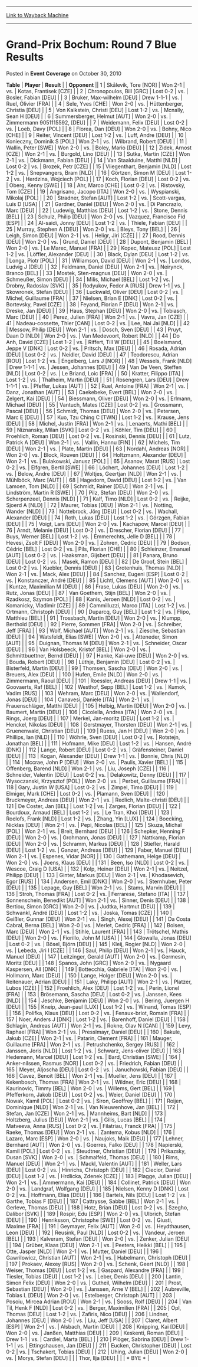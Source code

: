 
---
[Link to Wayback Machine](https://web.archive.org/web/20171030153834/https://magic.wizards.com/en/articles/archive/event-coverage/grand-prix-bochum-round-7-blue-results-2010-10-30)

[_metadata_:description]:- "TablePlayerResult"
[_metadata_:generator]:- "Drupal 7 (http://drupal.org)"
[_metadata_:node]:- "445981"
[_metadata_:publish_date]:- "2010-10-30"
[_metadata_:source]:- "div-main-content"
[_metadata_:title]:- "Grand-Prix Bochum: Round 7 Blue Results"
[_metadata_:wayback_capture_timestamp]:- "2017-10-30 15:38:34"
[_metadata_:wayback_raw_url]:- "https://web.archive.org/web/20171030153834id_/https://magic.wizards.com/en/articles/archive/event-coverage/grand-prix-bochum-round-7-blue-results-2010-10-30"
[_metadata_:wayback_url]:- "https://magic.wizards.com/en/articles/archive/event-coverage/grand-prix-bochum-round-7-blue-results-2010-10-30"
---


Grand-Prix Bochum: Round 7 Blue Results
=======================================



 Posted in **Event Coverage**
 on October 30, 2010 












 **Table** | **Player** | **Result** |  | **Opponent** ||  1 | Skålevik, Tore [NOR] | Won 2-1 | vs. | Kotas, Frantisek [CZE] |
|  2 | Chronopoulos, Bill [GRC] | Lost 0-2 | vs. | Bosler, Fabian [DEU] |
|  3 | Bruker, Max-wilhelm [DEU] | Drew 1-1-1 | vs. | Ruel, Olivier [FRA] |
|  4 | Sele, Yves [CHE] | Won 2-0 | vs. | Hüttenberger, Christia [DEU] |
|  5 | Von Kalkstein, Christi [DEU] | Lost 1-2 | vs. | Mcnally, Sean H [DEU] |
|  6 | Summersberger, Helmut [AUT] | Won 2-0 | vs. | Zimmermann 9051115592, [DEU] |
|  7 | Weidemann, Felix [DEU] | Lost 0-2 | vs. | Loeb, Davy [POL] |
|  8 | Florea, Dan [DEU] | Won 2-0 | vs. | Bohny, Nico [CHE] |
|  9 | Reiter, Vincent [DEU] | Lost 1-2 | vs. | Luff, Andre [DEU] |
|  10 | Konieczny, Dominik S [POL] | Won 2-1 | vs. | Wilbrand, Robert [DEU] |
|  11 | Wallin, Peter [SWE] | Won 2-0 | vs. | Boley, Mario [DEU] |
|  12 | Zidek, Arnost [CZE] | Won 2-1 | vs. | Burgold, Lino [DEU] |
|  13 | Sutka, Martin [CZE] | Won 2-1 | vs. | Dickmann, Fabian [DEU] |
|  14 | Van Staalduine, Matthi [NLD] | Lost 0-2 | vs. | Brozek, Petr [CZE] |
|  15 | Vliegenthart, Benjamin [NLD] | Lost 1-2 | vs. | Snepvangers, Bram [NLD] |
|  16 | Görtzen, Simon M [DEU] | Lost 1-2 | vs. | Herdzina, Wojciech [POL] |
|  17 | Koch, Florian [DEU] | Lost 0-2 | vs. | Oberg, Kenny [SWE] |
|  18 | Ahr, Marco [CHE] | Lost 0-2 | vs. | Ristovský, Tom [CZE] |
|  19 | Angrisano, Jacopo [ITA] | Won 2-0 | vs. | Wyspianski, Mikolaj [POL] |
|  20 | Stradner, Stefan [AUT] | Lost 1-2 | vs. | Scott-vargas, Luis D [USA] |
|  21 | Gardner, Daniel [DEU] | Won 2-0 | vs. | Di Pancrazio, Marc [DEU] |
|  22 | Ludewig, Matthias [DEU] | Lost 1-2 | vs. | Stone, Dennis [BEL] |
|  23 | Schulz, Philip [DEU] | Won 2-0 | vs. | Vazquez, Francisco Fid [ESP] |
|  24 | Al-saidi, Jonny [DEU] | Lost 1-2 | vs. | Thiele, Fabian [DEU] |
|  25 | Murray, Stephen A [DEU] | Won 2-0 | vs. | Bleys, Tony [BEL] |
|  26 | Leigh, Simon [DEU] | Won 2-1 | vs. | Heligr, Jiri [CZE] |
|  27 | Rood, Dennis [DEU] | Won 2-0 | vs. | Grund, Daniel [DEU] |
|  28 | Dupont, Benjamin [BEL] | Won 2-0 | vs. | Le Marec, Manuel [FRA] |
|  29 | Kopec, Mateusz [POL] | Lost 1-2 | vs. | Löffler, Alexander [DEU] |
|  30 | Black, Dylan [DEU] | Lost 1-2 | vs. | Longa, Piotr [POL] |
|  31 | Williamson, David [DEU] | Won 2-1 | vs. | Londos, Ludvig J [DEU] |
|  32 | Feldmann, Daniel [DEU] | Won 2-1 | vs. | Neirynck, Branco [BEL] |
|  33 | Mostek, Sten-magnus [DEU] | Won 2-0 | vs. | Schmeußer, Simon [DEU] |
|  34 | Milis, Michael [BEL] | Lost 1-2 | vs. | Drobny, Radoslav [SVK] |
|  35 | Rodyukov, Fedor A [RUS] | Drew 1-1 | vs. | Skowronek, Stefan [DEU] |
|  36 | Luckwald, Oliver [DEU] | Lost 0-2 | vs. | Michel, Guillaume [FRA] |
|  37 | Nielsen, Brian E [DNK] | Lost 0-2 | vs. | Bortevsky, Pavel [CZE] |
|  38 | Feyand, Florian F [DEU] | Won 2-1 | vs. | Dreske, Jan [DEU] |
|  39 | Haus, Stephan [DEU] | Won 2-0 | vs. | Tobiasch, Marc [DEU] |
|  40 | Perez, Julien [FRA] | Won 2-1 | vs. | Vavra, Jan [CZE] |
|  41 | Nadeau-cossette, Thier [CAN] | Lost 0-2 | vs. | Lee, Nai Jai [NLD] |
|  42 | Messow, Philip [DEU] | Won 2-1 | vs. | Dosch, Sven [DEU] |
|  43 | Pruyt, Daan D [NLD] | Won 2-0 | vs. | Van Medevoort, Robert [NLD] |
|  44 | Do Anh, David [CZE] | Lost 1-2 | vs. | Riffert, Till W [DEU] |
|  45 | Boelsmand, Jeppe V [DNK] | Lost 0-2 | vs. | Pritsch, Max [DEU] |
|  46 | Rosada, Adrian [DEU] | Lost 0-2 | vs. | Neidler, David [DEU] |
|  47 | Teodorescu, Adrian [ROU] | Lost 1-2 | vs. | Engelberg, Lars J [NOR] |
|  48 | Wessels, Frank [NLD] | Drew 1-1-1 | vs. | Jessen, Johannes [DEU] |
|  49 | Van De Veen, Steffen [NLD] | Lost 0-2 | vs. | Le Briand, Loic [FRA] |
|  50 | Kratter, Filippo [ITA] | Lost 1-2 | vs. | Thalheim, Martin [DEU] |
|  51 | Rosengren, Lars [DEU] | Drew 1-1-1 | vs. | Pfeffer, Lukas [AUT] |
|  52 | Ruel, Antoine [FRA] | Won 2-1 | vs. | Danz, Jonathan [AUT] |
|  53 | Caekebeke, Evert [BEL] | Won 2-0 | vs. | Zelgert, Kai [DEU] |
|  54 | Biessmann, Oliver [DEU] | Won 2-0 | vs. | Erlmann, Michael [DEU] |
|  55 | Vantuch, Mates [CZE] | Lost 0-2 | vs. | Grossmann, Pascal [DEU] |
|  56 | Schmidt, Thomas [DEU] | Won 2-0 | vs. | Petersen, Marc E [DEU] |
|  57 | Kuo, Tzu Ching C [TWN] | Lost 1-2 | vs. | Krause, Jens [DEU] |
|  58 | Michel, Justin [FRA] | Won 2-1 | vs. | Lenaerts, Mathi [BEL] |
|  59 | Niznansky, Milan [SVK] | Lost 0-2 | vs. | Köhler, Tim [DEU] |
|  60 | Froehlich, Roman [DEU] | Lost 0-2 | vs. | Rosinski, Dennis [DEU] |
|  61 | Lutz, Patrick A [DEU] | Won 2-1 | vs. | Vallin, Hannu [FIN] |
|  62 | Michels, Tim [DEU] | Won 2-1 | vs. | Plate, Martin [DEU] |
|  63 | Nordahl, Andreas [NOR] | Won 2-0 | vs. | Block, Rouven [DEU] |
|  64 | Holtzmann, Alexander [DEU] | Won 2-1 | vs. | Bulakowski, Janusz [POL] |
|  65 | Asanov, Marat [RUS] | Lost 0-2 | vs. | Elfgren, Bertil [SWE] |
|  66 | Löchert, Johannes [DEU] | Lost 1-2 | vs. | Below, Andre [DEU] |
|  67 | Woltjes, Geertjan [NLD] | Won 2-1 | vs. | Mühlböck, Marc [AUT] |
|  68 | Hagedorn, David [DEU] | Lost 1-2 | vs. | Van Lamoen, Tom [NLD] |
|  69 | Schmidt, Rainer [DEU] | Won 2-1 | vs. | Lindström, Martin R [SWE] |
|  70 | Pilz, Stefan [DEU] | Won 2-0 | vs. | Scherpenzeel, Dennis [NLD] |
|  71 | Kalf, Timo [NLD] | Lost 0-2 | vs. | Reijke, Sjoerd A [NLD] |
|  72 | Maurer, Tobias [DEU] | Won 2-1 | vs. | Notting, Wander [NLD] |
|  73 | Nottebrock, Jörg [DEU] | Lost 0-2 | vs. | Wachall, Alexander [DEU] |
|  74 | Roth, Lukas [DEU] | Lost 1-2 | vs. | Görzgen, Fabian [DEU] |
|  75 | Voigt, Lars [DEU] | Won 2-0 | vs. | Kachapow, Marcel [DEU] |
|  76 | Arndt, Melanie [DEU] | Lost 0-2 | vs. | Drescher, Florian [DEU] |
|  77 | Buys, Werner [BEL] | Lost 1-2 | vs. | Emmerechts, Jelle D [BEL] |
|  78 | Hevesi, Zsolt F [DEU] | Won 2-0 | vs. | Zohren, Cedric [DEU] |
|  79 | Bodson, Cédric [BEL] | Lost 0-2 | vs. | Pils, Florian [CHE] |
|  80 | Schleinzer, Emanuel [AUT] | Lost 0-2 | vs. | Haaksman, Gijsbert [DEU] |
|  81 | Panara, Bruno [DEU] | Lost 0-2 | vs. | Masek, Ramon [DEU] |
|  82 | De Groof, Stein [BEL] | Lost 0-2 | vs. | Kuebler, Dennis [DEU] |
|  83 | Grotenhuis, Thomas [NLD] | Won 2-1 | vs. | Mack, Alex [DEU] |
|  84 | Sanchez, Eugeni [ESP] | Lost 0-2 | vs. | Konstanczer, André [DEU] |
|  85 | Lichtl, Clemens [AUT] | Won 2-0 | vs. | Kuntze, Maximilian M [DEU] |
|  86 | Frase, Lukas [DEU] | Won 2-0 | vs. | Rutz, Jonas [DEU] |
|  87 | Van Goethem, Stijn [BEL] | Won 2-0 | vs. | Rzadkosz, Szymon [POL] |
|  88 | Kanis, Jeroen [NLD] | Lost 0-2 | vs. | Komanicky, Vladimir [CZE] |
|  89 | Cammilluzzi, Marco [ITA] | Lost 1-2 | vs. | Ortmann, Christoph [DEU] |
|  90 | Duparcq, Guy [BEL] | Lost 1-2 | vs. | Flipo, Matthieu [BEL] |
|  91 | Trossbach, Martin [DEU] | Won 2-0 | vs. | Klumpp, Berthold [DEU] |
|  92 | Pierre, Sommen [FRA] | Won 2-0 | vs. | Schreiber, Jeff [FRA] |
|  93 | Wolf, Michael [AUT] | Won 2-1 | vs. | Ziesche, Sebastian [DEU] |
|  94 | Watsfeldt, Elias [SWE] | Won 2-0 | vs. | Atteneder, Simon [AUT] |
|  95 | Duignan, Thomas M [DEU] | Won 2-1 | vs. | Schneider, Oscar [DEU] |
|  96 | Van Holsbeeck, Kristof [BEL] | Won 2-0 | vs. | Schmittbuettner, Bernd [DEU] |
|  97 | Hanke, Kai-uwe [DEU] | Won 2-0 | vs. | Bouda, Robert [DEU] |
|  98 | Lüthje, Benjamin [DEU] | Lost 0-2 | vs. | Bisterfeld, Martin [DEU] |
|  99 | Thomsen, Sascha [DEU] | Won 2-0 | vs. | Breuers, Alex [DEU] |
| 100 | Hufen, Emile [NLD] | Won 2-0 | vs. | Zimmermann, Raoul [DEU] |
| 101 | Roessler, Andreas [DEU] | Drew 1-1 | vs. | Goovaerts, Raf [BEL] |
| 102 | Westhof, Sepp [BEL] | Lost 1-2 | vs. | Kumok, Vadim [RUS] |
| 103 | Wehram, Marc [DEU] | Won 2-0 | vs. | Wallendorf, Jonas [DEU] |
| 104 | Canavesi, Daniele [ITA] | Won 2-1 | vs. | Frauenschläger, Matthi [DEU] |
| 105 | Helbig, Martin [DEU] | Won 2-0 | vs. | Baumert, Martin [DEU] |
| 106 | Cicolella, Andrea [ITA] | Won 2-0 | vs. | Rings, Joerg [DEU] |
| 107 | Merkel, Jan-moritz [DEU] | Lost 1-2 | vs. | Henckel, Nikolas [DEU] |
| 108 | Gerstmayer, Thorsten [DEU] | Won 2-1 | vs. | Gruenenwald, Christian [DEU] |
| 109 | Ruess, Jan H [DEU] | Won 2-0 | vs. | Phillips, Ian [NLD] |
| 110 | Wöhrle, Sven [DEU] | Lost 0-2 | vs. | Rotstejn, Jonathan [BEL] |
| 111 | Hofmann, Mike [DEU] | Lost 1-2 | vs. | Hansen, André [DNK] |
| 112 | Lange, Robert [DEU] | Lost 0-2 | vs. | Gräfensteiner, Daniel [DEU] |
| 113 | Kogan, Alexander [DEU] | Drew 1-1 | vs. | Bonnie, Chris [NLD] |
| 114 | Mccrae, John P [DEU] | Won 2-0 | vs. | Paulis, Xavier [BEL] |
| 115 | Offenberg, Barend [NLD] | Won 2-1 | vs. | Liu, Joseph [CZE] |
| 116 | Schneider, Valentin [DEU] | Lost 0-2 | vs. | Delakowitz, Denny [DEU] |
| 117 | Wysoczanski, Krzysztof [POL] | Won 2-0 | vs. | Perbet, Guillaume [FRA] |
| 118 | Gary, Justin W [USA] | Lost 0-2 | vs. | Zimpel, Timo [DEU] |
| 119 | Elmiger, Mark [CHE] | Lost 0-2 | vs. | Plamann, Sven [DEU] |
| 120 | Bruckmeyer, Andreas [DEU] | Won 2-1 | vs. | Redlich, Malte-christi [DEU] |
| 121 | De Coster, Jan [BEL] | Lost 1-2 | vs. | Zarges, Florian [DEU] |
| 122 | Bourdoux, Arnaud [BEL] | Lost 1-2 | vs. | Le Tran, Khoi [DEU] |
| 123 | Roelofs, Frank [NLD] | Lost 1-2 | vs. | Zhang, Yin [LUX] |
| 124 | Boecking, Nicklas [DEU] | Won 2-1 | vs. | Pepi, Nicolas [BEL] |
| 125 | Skuza, Michal [POL] | Won 2-1 | vs. | Breit, Bernhard [DEU] |
| 126 | Schepker, Henning F [DEU] | Won 2-0 | vs. | Grohmann, Jonas [DEU] |
| 127 | Nattkamp, Florian [DEU] | Won 2-0 | vs. | Schramm, Markus [DEU] |
| 128 | Stiefler, Harald [DEU] | Lost 1-2 | vs. | Ganzer, Andreas [DEU] |
| 129 | Faber, Manuel [DEU] | Won 2-1 | vs. | Espenes, Vidar [NOR] |
| 130 | Gathemann, Helge [DEU] | Won 2-0 | vs. | Joens, Klaus [DEU] |
| 131 | Been, Iso [NLD] | Lost 0-2 | vs. | Wescoe, Craig D [USA] |
| 132 | Kolp, Heiner [DEU] | Won 2-1 | vs. | Neitzel, Philipp [DEU] |
| 133 | Ginter, Markus [DEU] | Won 2-1 | vs. | Khodasevich, Egor [RUS] |
| 134 | Andersen, Emil [DNK] | Won 2-0 | vs. | Sternhuber, Peter [DEU] |
| 135 | Lepage, Guy [BEL] | Won 2-1 | vs. | Stams, Marvin [DEU] |
| 136 | Stroh, Thomas [FRA] | Lost 0-2 | vs. | Ferrarese, Stefano [ITA] |
| 137 | Sonnenschein, Benedikt [AUT] | Won 2-1 | vs. | Sinner, Denis [DEU] |
| 138 | Bertiou, Simon [GRC] | Won 2-0 | vs. | Judtka, Hartmut [DEU] |
| 139 | Schwankl, André [DEU] | Lost 1-2 | vs. | Joska, Tomas [CZE] |
| 140 | Geißler, Gunnar [DEU] | Won 2-1 | vs. | Singh, Alexej [DEU] |
| 141 | Da Costa Cabral, Berna [BEL] | Won 2-0 | vs. | Merlet, Cedric [FRA] |
| 142 | Boisen, Marc [DEU] | Won 2-1 | vs. | Stihle, Laurent [FRA] |
| 143 | Trötschel, Mathis [DEU] | Won 2-0 | vs. | Fiorillo, John M [USA] |
| 144 | Glowalla, Jonas [DEU] | Lost 0-2 | vs. | Bösel, Björn [DEU] |
| 145 | Kleij, Rogier [NLD] | Won 2-0 | vs. | Lebeda, Jiri I [CZE] |
| 146 | Saul, Philip [DEU] | Won 2-1 | vs. | Hauck, Manuel [DEU] |
| 147 | Leitzinger, Gerald [AUT] | Won 2-0 | vs. | Germesin, Moritz [DEU] |
| 148 | Spanos, John [GRC] | Won 2-0 | vs. | Nygaard Kaspersen, All [DNK] |
| 149 | Bottecchia, Gabriele [ITA] | Won 2-0 | vs. | Hollmann, Marc [DEU] |
| 150 | Lange, Holger [DEU] | Won 2-0 | vs. | Reitenauer, Adrian [DEU] |
| 151 | Laky, Philipp [AUT] | Won 2-1 | vs. | Platzer, Lubos [CZE] |
| 152 | Froehlich, Alex [DEU] | Lost 1-2 | vs. | Perin, Lionel [FRA] |
| 153 | Brösemann, Sascha [DEU] | Lost 0-2 | vs. | Janssen, Kees [NLD] |
| 154 | Jeschke, Benjamin [DEU] | Won 2-0 | vs. | Bering, Juergen H [DEU] |
| 155 | Kneip, Jean-paul [LUX] | Lost 1-2 | vs. | Winand, Tomas [ESP] |
| 156 | Polifka, Klaus [DEU] | Lost 0-2 | vs. | Fenaux-briot, Romain [FRA] |
| 157 | Noer, Anders J [DNK] | Lost 1-2 | vs. | Barenhoff, Daniel [DEU] |
| 158 | Schlagin, Andreas [AUT] | Won 2-1 | vs. | Rokne, Olav N [CAN] |
| 159 | Levy, Raphael [FRA] | Won 2-1 | vs. | Presslmayr, Daniel [DEU] |
| 160 | Bakule, Jakub [CZE] | Won 2-1 | vs. | Patarin, Clement [FRA] |
| 161 | Mauger, Guillaume [FRA] | Won 2-1 | vs. | Petrushchenko, Sergey [RUS] |
| 162 | Janssen, Joris [NLD] | Lost 1-2 | vs. | Schwarz, Jens-oliver [DEU] |
| 163 | Hedemann, Marcel [DEU] | Lost 1-2 | vs. | Bard, Christian [SWE] |
| 164 | Anker-nilssen, Rasmus [NOR] | Lost 0-2 | vs. | Friedrich, Fabian [DEU] |
| 165 | Meyer, Aljoscha [DEU] | Lost 0-2 | vs. | Januchowski, Fabian [DEU] |
| 166 | Cavez, Benoit [BEL] | Won 2-1 | vs. | Mueller, Jens [DEU] |
| 167 | Kekenbosch, Thomas [FRA] | Won 2-1 | vs. | Wildner, Eric [DEU] |
| 168 | Kaurinovic, Timmy [BEL] | Won 2-0 | vs. | Willems, Gert [BEL] |
| 169 | Pfefferkorn, Jakob [DEU] | Lost 0-2 | vs. | Weier, Daniel [DEU] |
| 170 | Nowak, Kamil [POL] | Lost 0-2 | vs. | Siron, Geoffrey [BEL] |
| 171 | Roijen, Dominique [NLD] | Won 2-1 | vs. | Van Nieuwenhove, Jan [BEL] |
| 172 | Stefan, Jan [CZE] | Won 2-1 | vs. | Mannheims, Bart [NLD] |
| 173 | Holtzberg, Julius [DEU] | Won 2-1 | vs. | Gilis, Lucas [BEL] |
| 174 | Matveeva, Anna [RUS] | Lost 0-2 | vs. | Filatriau, Franck [FRA] |
| 175 | Raeke, Thomas [DEU] | Won 2-1 | vs. | Zantema, Kobus [NLD] |
| 176 | Lazaro, Marc [ESP] | Won 2-0 | vs. | Naujoks, Maik [DEU] |
| 177 | Lehner, Bernhard [AUT] | Won 2-0 | vs. | Goerres, Falko [DEU] |
| 178 | Napierski, Kamil [POL] | Lost 0-2 | vs. | Steudtner, Christian [DEU] |
| 179 | Prikazsky, Dusan [SVK] | Won 2-0 | vs. | Schmalfeld, Thomas [DEU] |
| 180 | Rims, Manuel [DEU] | Won 2-1 | vs. | Mackl, Valentin [AUT] |
| 181 | Weller, Lars [DEU] | Lost 0-2 | vs. | Hinrichs, Christoph [DEU] |
| 182 | Ciecior, Daniel [DEU] | Lost 1-2 | vs. | Hrdlicka, Zdenek [CZE] |
| 183 | Plagge, Julian [DEU] | Won 2-1 | vs. | Ammermann, Kai [DEU] |
| 184 | Collinet, Patrick [DEU] | Won 2-0 | vs. | Landgraf, Wolfgang [DEU] |
| 185 | Nielsen, Kenny D [DNK] | Lost 0-2 | vs. | Hoffmann, Elias [DEU] |
| 186 | Bartels, Nils [DEU] | Lost 1-2 | vs. | Garthe, Tobias F [DEU] |
| 187 | Cattrysse, Sabbe [BEL] | Won 2-1 | vs. | Gerleve, Thomas [DEU] |
| 188 | Hotz, Brian [DEU] | Lost 0-2 | vs. | Szegho, Dalibor [SVK] |
| 189 | Rospir, Edu [ESP] | Won 2-0 | vs. | Ulbrich, Stefan [DEU] |
| 190 | Henriksson, Christophe [SWE] | Lost 0-2 | vs. | Giusti, Maxime [FRA] |
| 191 | Geymayer, Felix [AUT] | Won 2-0 | vs. | Heydthausen, Leon [DEU] |
| 192 | Reusink, Paul [NLD] | Lost 0-2 | vs. | Vandeur, Jeroen [BEL] |
| 193 | Kalveram, Stefan [DEU] | Won 2-0 | vs. | Zenker, Julian [DEU] |
| 194 | Grüber, Klaas [DEU] | Won 2-1 | vs. | Peeters, Heikki [BEL] |
| 195 | Otte, Jasper [NLD] | Won 2-1 | vs. | Mutter, Daniel [DEU] |
| 196 | Gawrilowicz, Christian [AUT] | Won 2-1 | vs. | Habelmann, Christoph [DEU] |
| 197 | Prokaev, Alexey [RUS] | Won 2-0 | vs. | Schenk, Geert [NLD] |
| 198 | Weiser, Thomas [DEU] | Lost 1-2 | vs. | Gaspard, Alexandre [FRA] |
| 199 | Tiesler, Tobias [DEU] | Lost 1-2 | vs. | Leber, Denis [DEU] |
| 200 | Lantin, Simon Felix [DEU] | Won 2-0 | vs. | Gutheil, Wilhelm [DEU] |
| 201 | Prost, Sebastian [DEU] | Won 2-0 | vs. | Janssen, Arne V [BEL] |
| 202 | Aubreville, Tobias L [DEU] | Won 2-0 | vs. | Estelberger, Christoph [AUT] |
| 203 | Posoiu, Mircea Adrian [ROU] | Won 2-1 | vs. | Sooss, Rolf [DEU] |
| 204 | Van Til, Henk F [NLD] | Lost 0-2 | vs. | Berger, Maximilien [FRA] |
| 205 | Opl, Thomas [DEU] | Lost 1-2 | vs. | Zafiris, Nico [DEU] |
| 206 | Lindner, Johannes [DEU] | Won 2-0 | vs. | Liu, Jeff [USA] |
| 207 | Claret, Albert [ESP] | Won 2-1 | vs. | Alsbach, Martin [DEU] |
| 208 | Knipping, Kai [DEU] | Won 2-0 | vs. | Janßen, Matthias [DEU] |
| 209 | Keskenti, Roman [DEU] | Drew 1-1 | vs. | Cardiel, Marta [BEL] |
| 210 | Plöger, Sabrina [DEU] | Drew 1-1-1 | vs. | Ettingshausen, Jan [DEU] |
| 211 | Eucken, Christopher [DEU] | Lost 0-2 | vs. | Tschakert, Tobias [DEU] |
| 212 | Uhing, Julian [DEU] | Won 2-0 | vs. | Morys, Stefan [DEU] |
|  | Thor, Ilja [DEU] |  |  | \* BYE \* |







